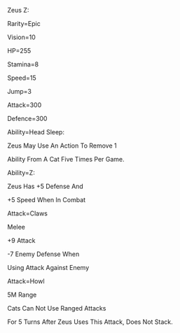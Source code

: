 Zeus Z:

Rarity=Epic

Vision=10

HP=255

Stamina=8

Speed=15

Jump=3

Attack=300

Defence=300

Ability=Head Sleep:

Zeus May Use An Action To Remove 1

Ability From A Cat Five Times Per Game.

Ability=Z:

Zeus Has +5 Defense And

+5 Speed When In Combat

Attack=Claws

Melee

+9 Attack

-7 Enemy Defense When

Using Attack Against Enemy

Attack=Howl

5M Range

Cats Can Not Use Ranged Attacks

For 5 Turns After Zeus Uses This Attack, Does Not Stack.
